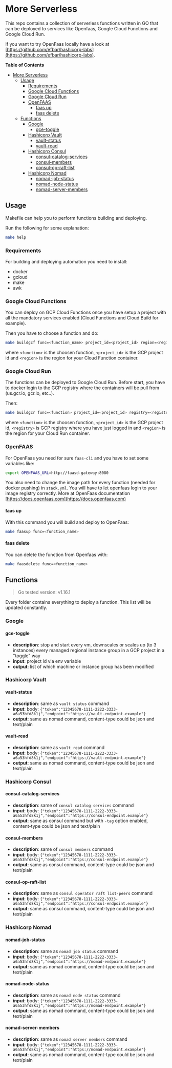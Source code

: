 # More Serverless

This repo contains a collection of serverless functions written in GO that can be deployed to services like Openfaas, Google Cloud Functions and Google Cloud Run.

If you want to try OpenFaas locally have a look at [https://github.com/efbar/hashicorp-labs](https://github.com/efbar/hashicorp-labs).

**Table of Contents**
- [More Serverless](#more-serverless)
  - [Usage](#usage)
    - [Requirements](#requirements)
    - [Google Cloud Functions](#google-cloud-functions)
    - [Google Cloud Run](#google-cloud-run)
    - [OpenFAAS](#openfaas)
      - [faas up](#faas-up)
      - [faas delete](#faas-delete)
  - [Functions](#functions)
    - [Google](#google)
      - [gce-toggle](#gce-toggle)
    - [Hashicorp Vault](#hashicorp-vault)
      - [vault-status](#vault-status)
      - [vault-read](#vault-read)
    - [Hashicorp Consul](#hashicorp-consul)
      - [consul-catalog-services](#consul-catalog-services)
      - [consul-members](#consul-members)
      - [consul-op-raft-list](#consul-op-raft-list)
    - [Hashicorp Nomad](#hashicorp-nomad)
      - [nomad-job-status](#nomad-job-status)
      - [nomad-node-status](#nomad-node-status)
      - [nomad-server-members](#nomad-server-members)

## Usage

Makefile can help you to perform functions building and deploying.

Run the following for some explanation:

```bash
make help
```

### Requirements

For building and deploying automation you need to install:

- docker 
- gcloud
- make
- awk

### Google Cloud Functions

You can deploy on GCP Cloud Functions once you have setup a project with all the mandatory services enabled (Cloud Functions and Cloud Build for example).

Then you have to choose a function and do:

```bash
make buildgcf func=<function_name> project_id=<project_id> region=<region>
```

where `<function>` is the choosen function, `<project_id>` is the GCP project id and `<region>` is the region for your Cloud Function container.

### Google Cloud Run

The functions can be deployed to Google Cloud Run.
Before start, you have to docker login to the GCP registry where the containers will be pull from (us.gcr.io, gcr.io, etc..).

Then:

```bash
make buildgcr func=<function> project_id=<project_id> registry=<registry> region=<region>
```

where `<function>` is the choosen function, `<project_id>` is the GCP project id, `<registry>` is GCP registry where you have just logged in and `<region>` is the region for your Cloud Run container.

### OpenFAAS

For OpenFaas you need for sure `faas-cli` and you have to set some variables like:

```bash
export OPENFAAS_URL=http://faasd-gateway:8080
```

You also need to change the image path for every function (needed for docker pushing) in `stack.yml`. You will have to let openfaas login to your image registry correctly. More at OpenFaas documentation [https://docs.openfaas.com](https://docs.openfaas.com)

#### faas up

With this command you will build and deploy to OpenFaas:

```bash
make faasup func=<function_name>
```

#### faas delete

You can delete the function from Openfaas with:

```bash
make faasdelete func=<function_name>
```

## Functions

> Go tested version: v1.16.1

Every folder contains everything to deploy a function. This list will be updated constantly.

### Google

#### gce-toggle

* __description__: stop and start every vm, downscales or scales up (to 3 instances) every managed regional instance group in a GCP project in a "toggle" way
* __input__: project id via env variable
* __output__: list of which machine or instance group has been modified

### Hashicorp Vault

#### vault-status

* __description__: same as `vault status` command
* __input__: body: `{"token":"12345678-1111-2222-3333-a6a53hfd8k1j","endpoint":"https://vault-endpoint.example"}`
* __output__: same as nomad command, content-type could be json and text/plain

#### vault-read

* __description__: same as `vault read` command
* __input__: body: `{"token":"12345678-1111-2222-3333-a6a53hfd8k1j","endpoint":"https://vault-endpoint.example"}`
* __output__: same as nomad command, content-type could be json and text/plain

### Hashicorp Consul

#### consul-catalog-services

* __description__: same of `consul catalog services` command
* __input__: body: `{"token":"12345678-1111-2222-3333-a6a53hfd8k1j","endpoint":"https://consul-endpoint.example"}` 
* __output__:  same as consul command but with `-tag` option enabled, content-type could be json and text/plain

#### consul-members 

* __description__: same of `consul members` command  
* __input__: body: `{"token":"12345678-1111-2222-3333-a6a53hfd8k1j","endpoint":"https://consul-endpoint.example"}`
* __output__: same as consul command, content-type could be json and text/plain

#### consul-op-raft-list

* __description__: same as `consul operator raft list-peers` command
* __input__: body: `{"token":"12345678-1111-2222-3333-a6a53hfd8k1j","endpoint":"https://consul-endpoint.example"}`
* __output__: same as consul command, content-type could be json and text/plain

### Hashicorp Nomad

#### nomad-job-status 

* __description__: same as `nomad job status` command
* __input__: body: `{"token":"12345678-1111-2222-3333-a6a53hfd8k1j","endpoint":"https://nomad-endpoint.example"}`
* __output__: same as nomad command, content-type could be json and text/plain

#### nomad-node-status

* __description__: same as `nomad node status` command
* __input__: body: `{"token":"12345678-1111-2222-3333-a6a53hfd8k1j","endpoint":"https://nomad-endpoint.example"}`
* __output__: same as nomad command, content-type could be json and text/plain

#### nomad-server-members

* __description__: same as `nomad server members` command
* __input__: body: `{"token":"12345678-1111-2222-3333-a6a53hfd8k1j","endpoint":"https://nomad-endpoint.example"}`
* __output__: same as nomad command, content-type could be json and text/plain


